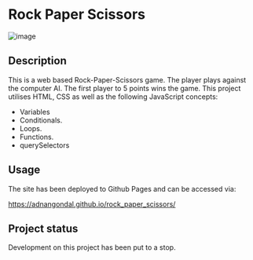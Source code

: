 # Rock Paper Scissors

![image](https://user-images.githubusercontent.com/43793942/126876117-35d65251-421c-4f15-9fed-ca40b0645dec.png)


## Description

This is a web based Rock-Paper-Scissors game. The player plays against the computer AI. The first player to 5 points wins the game. This project utilises HTML, CSS as well as the following JavaScript concepts: 

* Variables
* Conditionals.
* Loops.
* Functions.
* querySelectors

## Usage
The site has been deployed to Github Pages and can be accessed via: 

https://adnangondal.github.io/rock_paper_scissors/

## Project status
Development on this project has been put to a stop. 

